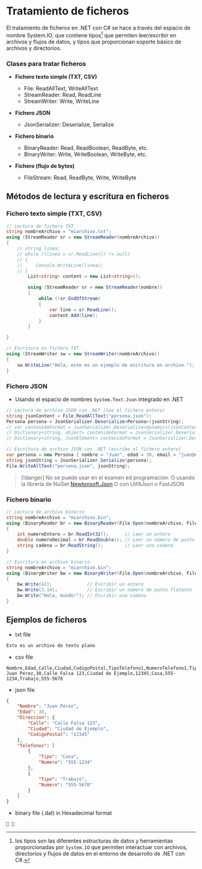 # Tratamiento de ficheros

El tratamiento de ficheros en .NET con C# se hace a través del espacio de nombre System.IO, que contiene tipos[^1] que permiten leer/escribir en archivos y flujos de datos, y tipos que proporcionan soporte básico de archivos y directorios.

[^1]: los tipos son las diferentes estructuras de datos y herramientas proporcionadas por `System.IO` que permiten interactuar con archivos, directorios y flujos de datos en el entorno de desarrollo de .NET con C#.

### Clases para tratar ficheros

- **Fichero texto simple (TXT, CSV)**
  - File: ReadAllText, WriteAllText
  - StreamReader: Read, ReadLine
  - StreamWriter: Write, WriteLine

- **Fichero JSON**
  - JsonSerializer: Deserialize, Serialize

- **Fichero binario**
  - BinaryReader: Read, ReadBoolean, ReadByte, etc.
  - BinaryWriter: Write, WriteBoolean, WriteByte, etc.

- **Fichero (flujo de bytes)**
	- FileStream: Read, ReadByte, Write, WriteByte

## Métodos de lectura y escritura en ficheros

### Fichero texto simple (TXT, CSV)
```cs
// Lectura de fichero TXT
string nombreArchivo = "miarchivo.txt";
using (StreamReader sr = new StreamReader(nombreArchivo))
{
    // string linea;
    // while ((linea = sr.ReadLine()) != null)
    // {
    //     Console.WriteLine(linea);
    // }
        List<string> content = new List<string>();

        using (StreamReader sr = new StreamReader(nombre))
        {
            while (!sr.EndOfStream)
            {
                var line = sr.ReadLine();
                content.Add(line);
            }
        }

}

// Escritura en fichero TXT
using (StreamWriter sw = new StreamWriter(nombreArchivo))
{
    sw.WriteLine("Hola, este es un ejemplo de escritura en archivo.");
}
```

### Fichero JSON

- Usando el espacio de nombres `System.Text.Json` integrado en .NET
```cs
// Lectura de archivo JSON con .NET (lee el fichero entero)
string jsonContent = File.ReadAllText("persona.json");
Persona persona = JsonSerializer.Deserialize<Persona>(jsonString);
// var contenidoFormat = JsonSerializer.Deserialize<dynamic>(jsonContent);
// Dictionary<string, object> contenidoFormat = JsonSerializer.Deserialize<Dictionary<string, object>>(jsonContent);
// Dictionary<string, JsonElement> contenidoFormat = JsonSerializer.Deserialize<Dictionary<string, JsonElement>>(jsonContent);

// Escritura de archivo JSON con .NET (escribe el fichero entero)
var persona = new Persona { nombre = "Juan", edad = 30, email = "juan@example.com" };
string jsonString = JsonSerializer.Serialize(persona);
File.WriteAllText("persona.json", jsonString);
```

> [!danger] No se puede usar en el examen ed programación.
> O usando la librería de NuGet [Newtonsoft.Json](https://www.newtonsoft.com/json)
> O con Utf8Json o FastJSON

### Fichero binario
```cs
// Lectura de archivo binario
string nombreArchivo = "miarchivo.bin";
using (BinaryReader br = new BinaryReader(File.Open(nombreArchivo, FileMode.Open)))
{
    int numeroEntero = br.ReadInt32();      // Leer un entero
    double numeroDecimal = br.ReadDouble(); // Leer un número de punto flotante
    string cadena = br.ReadString();        // Leer una cadena
}

// Escritura en archivo binario
string nombreArchivo = "miarchivo.bin";
using (BinaryWriter bw = new BinaryWriter(File.Open(nombreArchivo, FileMode.Create)))
{
    bw.Write(42);             // Escribir un entero
    bw.Write(3.14);           // Escribir un número de punto flotante
    bw.Write("Hola, mundo!"); // Escribir una cadena
}
```

## Ejemplos de ficheros

- txt file
```txt
Esto es un archivo de texto plano
```

- csv file
```csv
Nombre,Edad,Calle,Ciudad,CodigoPostal,TipoTelefono1,NumeroTelefono1,TipoTelefono2,NumeroTelefono2
Juan Pérez,30,Calle Falsa 123,Ciudad de Ejemplo,12345,Casa,555-1234,Trabajo,555-5678
```

- json file
```json
{
    "Nombre": "Juan Pérez",
    "Edad": 30,
    "Direccion": {
        "Calle": "Calle Falsa 123",
        "Ciudad": "Ciudad de Ejemplo",
        "CodigoPostal": "12345"
    },
    "Telefonos": [
        {
            "Tipo": "Casa",
            "Numero": "555-1234"
        },
        {
            "Tipo": "Trabajo",
            "Numero": "555-5678"
        }
    ]
}
```

- binary file (.dat) in Hexadecimal format
```hex
  
```